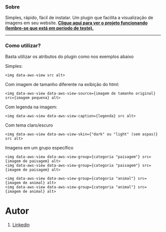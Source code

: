 ### Sobre

Simples, rápido, fácil de instalar. Um plugin que facilita a visualização de imagens em seu website.
**[Clique aqui para ver o projeto funcionando (lembre-se que está em período de teste).](https://clovislab.000webhostapp.com/plugins/aws-view/)**

----
### Como utilizar?
Basta utilizar os atributos do plugin como nos exemplos abaixo

Simples:
```
<img data-aws-view src alt>
```

Com imagem de tamanho diferente na exibição do html:
```
<img data-aws-view data-aws-view-source={imagem de tamanho original} src={imagem pequena} alt>
```

Com legenda na imagem:
```
<img data-aws-view data-aws-view-caption={legenda} src alt>
```

Com tema claro/escuro
```
<img data-aws-view data-aws-view-skin={"dark" ou "light" (sem aspas)} src alt>
```

Imagens em um grupo específico
```
<img data-aws-view data-aws-view-group={categoria "paisagem"} src={imagem de paisagem} alt>
<img data-aws-view data-aws-view-group={categoria "paisagem"} src={imagem de paisagem} alt>

<img data-aws-view data-aws-view-group={categoria "animal"} src={imagem de animal} alt>
<img data-aws-view data-aws-view-group={categoria "animal"} src={imagem de animal} alt>
```

# Autor

1. [Linkedin](https://www.linkedin.com/in/clovisjunior97/)
